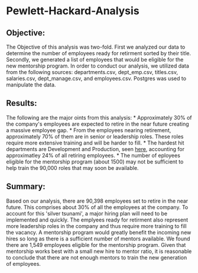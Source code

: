 # Pewlett-Hackard-Analysis

## Objective:
The Objective of this analysis was two-fold.  First we analyzed our data to determine the number of employees ready for retirment sorted by their title.  Secondly, we generated a list of employees that would be eligible for the new mentorship program.  In order to conduct our analysis, we utilized data from the following sources: departments.csv, dept_emp.csv, titles.csv, salaries.csv, dept_manage.csv, and employees.csv.  Postgres was used to manipulate the data.

## Results:
The following are the major oints from this analysis:
    * Approximately 30% of the company's employees are expected to retire in the near future creating a massive employee gap.
    * From the employees nearing retirement, approximately 70% of them are in senior or leadership roles.  These roles require more extensive training and will be harder to fill.
    * The hardest hit departments are Development and Production, seen [here](url), accounting for approximatley 24% of all retiring employees.
    * The number of eployees eligible for the mentorship program (about 1500) may not be sufficient to help train the 90,000 roles that may soon be available.

## Summary:
Based on our analysis, there are 90,398 employees set to retire in the near future.  This comprises about 30% of all the employees at the company.  To account for this 'silver tsunami', a major hiring plan will need to be implemented and quickly.  The emplyees ready for retirment also represent more leadership roles in the company and thus require more training to fill the vacancy.  A mentorship program would greatly benefit the incoming new hires so long as there is a sufficient number of mentors available.  We found there are 1,549 employees eligible for the mentorship program.  Given that mentorship works best with a small new hire to mentor ratio, it is reasonable to conclude that there are not enough mentors to train the new generation of employees.